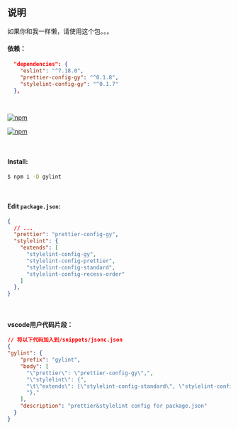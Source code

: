 ## 说明

如果你和我一样懒，请使用这个包。。。

#### **依赖：**

```json
  "dependencies": {
    "eslint": "^7.18.0",
    "prettier-config-gy": "^0.1.8",
    "stylelint-config-gy": "^0.1.7"
  },
```

<br>

[![npm](https://img.shields.io/npm/v/stylelint-config-gy?label=stylelint-cofig-gy)](https://www.npmjs.com/package/stylelint-config-gy)

[![npm](https://img.shields.io/npm/v/prettier-config-gy?label=prettier-cofig-gy)](https://www.npmjs.com/package/prettier-config-gy)

<br>

#### **Install**:

```bash
$ npm i -D gylint
```

<br>

#### **Edit `package.json`**:

```json
{
  // ...
  "prettier": "prettier-config-gy",
  "stylelint": {
    "extends": [
      "stylelint-config-gy",
      "stylelint-config-prettier",
      "stylelint-config-standard",
      "stylelint-config-recess-order"
    ]
  },
}
```

<br>

#### vscode用户代码片段：

```json
// 将以下代码加入到/snippets/jsonc.json
{
"gylint": {
    "prefix": "gylint",
    "body": [
      "\"prettier\": \"prettier-config-gy\",",
      "\"stylelint\": {",
      "\t\"extends\": [\"stylelint-config-standard\", \"stylelint-config-recess-order\", \"stylelint-config-prettier\", \"stylelint-config-gy\"]",
      "},"
    ],
    "description": "prettier&stylelint config for package.json"
  }
}
```


